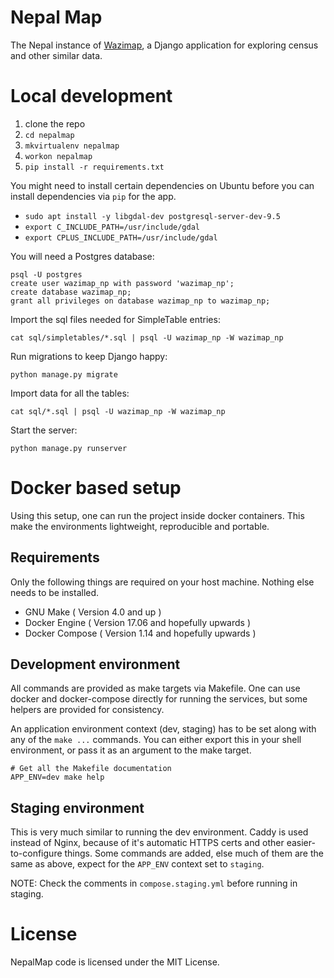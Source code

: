 # Nepal Map

The Nepal instance of [Wazimap](https://github.com/Code4SA/wazimap), a Django application for exploring census and other similar data.

# Local development

1. clone the repo
2. ``cd nepalmap``
2. ``mkvirtualenv nepalmap``
3. ``workon nepalmap``
4. ``pip install -r requirements.txt``

You might need to install certain dependencies on Ubuntu before you can install dependencies via `pip` for the app.

- `sudo apt install -y libgdal-dev postgresql-server-dev-9.5`
- `export C_INCLUDE_PATH=/usr/include/gdal`
- `export CPLUS_INCLUDE_PATH=/usr/include/gdal`

You will need a Postgres database:

```
psql -U postgres
create user wazimap_np with password 'wazimap_np';
create database wazimap_np;
grant all privileges on database wazimap_np to wazimap_np;
```

Import the sql files needed for SimpleTable entries:
```
cat sql/simpletables/*.sql | psql -U wazimap_np -W wazimap_np
```

Run migrations to keep Django happy:
```
python manage.py migrate
```

Import data for all the tables:

```
cat sql/*.sql | psql -U wazimap_np -W wazimap_np
```

Start the server:
```
python manage.py runserver
```

# Docker based setup

Using this setup, one can run the project inside docker containers. This make the environments lightweight, reproducible and portable.

## Requirements

Only the following things are required on your host machine. Nothing else needs to be installed.

- GNU Make ( Version 4.0 and up )
- Docker Engine ( Version 17.06 and hopefully upwards )
- Docker Compose ( Version 1.14 and hopefully upwards )


## Development environment

All commands are provided as make targets via Makefile. One can use docker and docker-compose directly for running the services, but some helpers are provided for consistency.

An application environment context (dev, staging) has to be set along with any of the `make ...` commands. You can either export this in your shell environment, or pass it as an argument to the make target.

```
# Get all the Makefile documentation
APP_ENV=dev make help
```

## Staging environment

This is very much similar to running the dev environment. Caddy is used instead of Nginx, because of it's automatic HTTPS certs and other easier-to-configure things. Some commands are added, else much of them are the same as above, expect for the `APP_ENV` context set to `staging`.

NOTE: Check the comments in `compose.staging.yml` before running in staging.

# License

NepalMap code is licensed under the MIT License.
